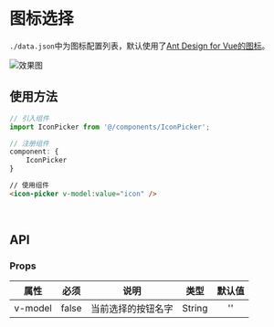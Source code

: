# 图标选择
`./data.json`中为图标配置列表，默认使用了[Ant Design for Vue的图标](https://www.antdv.com/components/icon-cn/)。

![效果图](https://gitee.com/letwrong/Picture/raw/master/20201217164946.png)
## 使用方法
```js
// 引入组件
import IconPicker from '@/components/IconPicker';
```
```js
// 注册组件
component: {
    IconPicker
}
```
```html
// 使用组件
<icon-picker v-model:value="icon" />
```
<br />

## API
### Props

属性|必须|说明|类型|默认值
:---:|:---:|:---:|:---:|:---:
v-model|false|当前选择的按钮名字|String|''

